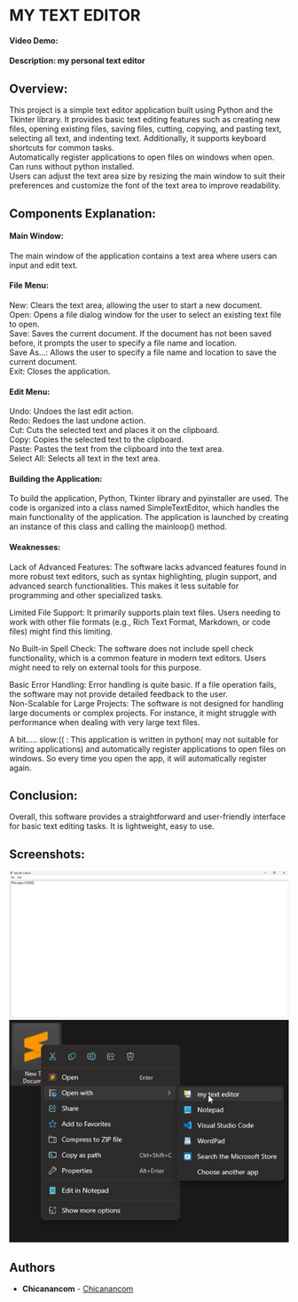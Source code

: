 # MY TEXT EDITOR
#### Video Demo:  <URL HERE>
#### Description: my personal text editor
## Overview:
This project is a simple text editor application built using Python and the Tkinter library. It provides basic text editing features such as creating new files, opening existing files, saving files, cutting, copying, and pasting text, selecting all text, and indenting text. Additionally, it supports keyboard shortcuts for common tasks.  
Automatically register applications to open files on windows when open.  
Can runs without python installed.  
Users can adjust the text area size by resizing the main window to suit their preferences and customize the font of the text area to improve readability.  

## Components Explanation:
#### Main Window:

The main window of the application contains a text area where users can input and edit text.  
#### File Menu:

New: Clears the text area, allowing the user to start a new document.  
Open: Opens a file dialog window for the user to select an existing text file to open.  
Save: Saves the current document. If the document has not been saved before, it prompts the user to specify a file name and location.  
Save As...: Allows the user to specify a file name and location to save the current document.  
Exit: Closes the application.  

#### Edit Menu:

Undo: Undoes the last edit action.  
Redo: Redoes the last undone action.  
Cut: Cuts the selected text and places it on the clipboard.  
Copy: Copies the selected text to the clipboard.  
Paste: Pastes the text from the clipboard into the text area.  
Select All: Selects all text in the text area.  
   


#### Building the Application:
To build the application, Python, Tkinter library and pyinstaller are used. The code is organized into a class named SimpleTextEditor, which handles the main functionality of the application. The application is launched by creating an instance of this class and calling the mainloop() method.  

#### Weaknesses:
Lack of Advanced Features: The software lacks advanced features found in more robust text editors, such as syntax highlighting, plugin support, and advanced search functionalities. This makes it less suitable for programming and other specialized tasks.  
  
Limited File Support: It primarily supports plain text files. Users needing to work with other file formats (e.g., Rich Text Format, Markdown, or code files) might find this limiting.  
  
No Built-in Spell Check: The software does not include spell check functionality, which is a common feature in modern text editors. Users might need to rely on external tools for this purpose.  
  
Basic Error Handling: Error handling is quite basic. If a file operation fails, the software may not provide detailed feedback to the user.  
Non-Scalable for Large Projects: The software is not designed for handling large documents or complex projects. For instance, it might struggle with performance when dealing with very large text files.  
  
A bit..... slow:(( : This application is written in python( may not suitable for writing applications) and automatically register applications to open files on windows. So every time you open the app, it will automatically register again.  
  

## Conclusion:
Overall, this software provides a straightforward and user-friendly interface for basic text editing tasks. It is lightweight, easy to use.

## Screenshots:

![alt text](preview/main.jpg)
![alt text](preview/open_with.jpg)

## Authors

- **Chicanancom** - [Chicanancom](https://github.com/chicanancom)
